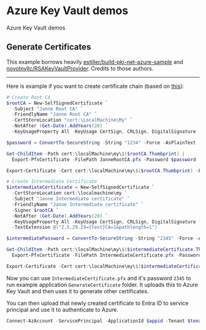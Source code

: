 # Azure Key Vault demos

Azure Key Vault demos

## Generate Certificates

This example borrows heavily
[estiller/build-pki-net-azure-sample](https://github.com/estiller/build-pki-net-azure-sample)
and
[novotnyllc/RSAKeyVaultProvider](https://github.com/novotnyllc/RSAKeyVaultProvider).
Credits to those authors.

---

Here is example if you want to create certificate chain (based on [this](https://learn.microsoft.com/en-us/aspnet/core/security/authentication/certauth)):

```powershell
# Create Root CA
$rootCA = New-SelfSignedCertificate `
  -Subject "Janne Root CA" `
  -FriendlyName "Janne Root CA" `
  -CertStoreLocation "cert:\LocalMachine\My" `
  -NotAfter (Get-Date).AddYears(20) `
  -KeyUsageProperty All -KeyUsage CertSign, CRLSign, DigitalSignature

$password = ConvertTo-SecureString -String "1234" -Force -AsPlainText

Get-ChildItem -Path cert:\localMachine\my\$($rootCA.Thumbprint) | 
  Export-PfxCertificate -FilePath JanneRootCA.pfx -Password $password

Export-Certificate -Cert cert:\localMachine\my\$($rootCA.Thumbprint) -FilePath JanneRootCA.crt

# Create Intermediate Certificate
$intermediateCertificate = New-SelfSignedCertificate `
  -CertStoreLocation cert:\localmachine\my `
  -Subject "Janne Intermediate certificate" `
  -FriendlyName "Janne Intermediate certificate" `
  -Signer $rootCA `
  -NotAfter (Get-Date).AddYears(20) `
  -KeyUsageProperty All -KeyUsage CertSign, CRLSign, DigitalSignature `
  -TextExtension @("2.5.29.19={text}CA=1&pathlength=1")

$intermediatePassword = ConvertTo-SecureString -String "2345" -Force -AsPlainText

Get-ChildItem -Path cert:\localMachine\my\$($intermediateCertificate.Thumbprint) | 
  Export-PfxCertificate -FilePath IntermediateCertificate.pfx -Password $intermediatePassword

Export-Certificate -Cert cert:\localMachine\my\$($intermediateCertificate.Thumbprint) -FilePath IntermediateCertificate.crt
```

Now you can use `IntermediateCertificate.pfx` and it's password `2345` to
run example application `GenerateCertificate` folder.
It uploads this to Azure Key Vault and then uses it to generate
other certificates.

You can then upload that newly created certificate to Entra ID to service principal and
use it to authenticate to Azure. 

```powershell
Connect-AzAccount -ServicePrincipal -ApplicationId $appid -Tenant $tenantid -CertificateThumbprint $thumbprint
```

